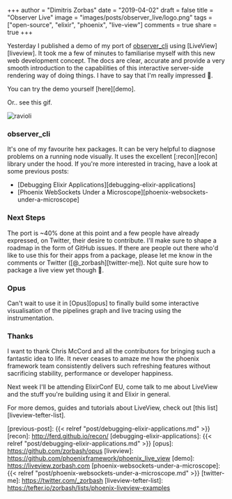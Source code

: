 +++
author = "Dimitris Zorbas"
date = "2019-04-02"
draft = false
title = "Observer Live"
image = "images/posts/observer_live/logo.png"
tags = ["open-source", "elixir", "phoenix", "live-view"]
comments = true
share = true
+++

Yesterday I published a demo of my port of [observer_cli][observer_cli] using [LiveView][liveview].
It took me a few of minutes to familiarise myself with this new web
development concept. The docs are clear, accurate and provide a very smooth
introduction to the capabilities of this interactive server-side
rendering way of doing things. I have to say that I'm really impressed 🙂.

You can try the demo yourself [here][demo].

Or.. see this gif.

<img src="/images/posts/observer_live/observer_live.gif" class="img-observer" alt="ravioli">

### observer_cli

It's one of my favourite hex packages. It can be very helpful to
diagnose problems on a running node visually. It uses the excellent
[:recon][recon] library under the hood. If you're more interested in tracing,
have a look at some previous posts:

* [Debugging Elixir Applications][debugging-elixir-applications]
* [Phoenix WebSockets Under a Microscope][phoenix-websockets-under-a-microscope]

### Next Steps

The port is ~40% done at this point and a few people have already
expressed, on Twitter, their desire to contribute.
I'll make sure to shape a roadmap in the form of GitHub issues.
If there are people out there who'd like to use this for their apps from a package,
please let me know in the comments or Twitter ([@_zorbash][twitter-me]). Not quite
sure how to package a live view yet though 😬.

### Opus

Can't wait to use it in [Opus][opus] to finally build some interactive
visualisation of the pipelines graph and live tracing using the
instrumentation.

### Thanks

I want to thank Chris McCord and all the contributors for bringing
such a fantastic idea to life. It never ceases to amaze me how the
phoenix framework team consistently delivers such refreshing features
without sacrificing stability, performance or developer happiness.


Next week I'll be attending ElixirConf EU, come talk to me about LiveView and
the stuff you're building using it and Elixir in general.

For more demos, guides and tutorials about LiveView, check out [this
list][liveview-tefter-list].

<style>
.main-header {
  background-size: 32% auto;
}

.post-content img.img-observer {
  height: 500px;
}
</style>


[observer_cli]: https://github.com/zhongwencool/observer_cli
[previous-post]: {{< relref "post/debugging-elixir-applications.md" >}}
[recon]: http://ferd.github.io/recon/
[debugging-elixir-applications]: {{< relref "post/debugging-elixir-applications.md" >}}
[opus]: https://github.com/zorbash/opus
[liveview]: https://github.com/phoenixframework/phoenix_live_view
[demo]: https://liveview.zorbash.com
[phoenix-websockets-under-a-microscope]: {{< relref "post/phoenix-websockets-under-a-microscope.md" >}}
[twitter-me]: https://twitter.com/_zorbash
[liveview-tefter-list]: https://tefter.io/zorbash/lists/phoenix-liveview-examples
